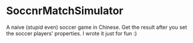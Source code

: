 # SoccnrMatchSimulator
A naive (stupid even) soccer game in Chinese. Get the result after you set the soccer players' properties. I wrote it just for fun :) 
